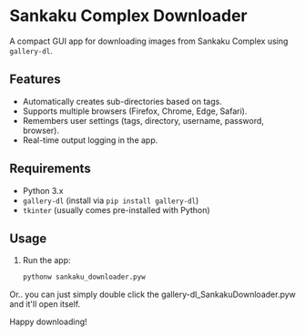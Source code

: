 # Sankaku Complex Downloader

A compact GUI app for downloading images from Sankaku Complex using `gallery-dl`.

## Features
- Automatically creates sub-directories based on tags.
- Supports multiple browsers (Firefox, Chrome, Edge, Safari).
- Remembers user settings (tags, directory, username, password, browser).
- Real-time output logging in the app.

## Requirements
- Python 3.x
- `gallery-dl` (install via `pip install gallery-dl`)
- `tkinter` (usually comes pre-installed with Python)

## Usage
1. Run the app:
   ```bash
   pythonw sankaku_downloader.pyw

Or.. you can just simply double click the gallery-dl_SankakuDownloader.pyw and it'll open itself.

Happy downloading!
